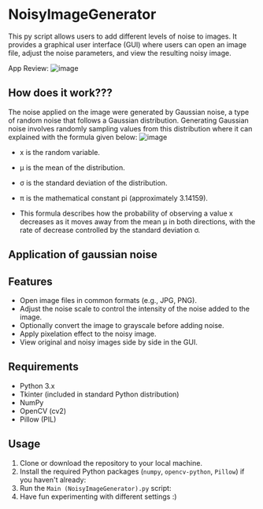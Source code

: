 # NoisyImageGenerator

This py script allows users to add different levels of noise to images. It provides a graphical user interface (GUI) where users can open an image file, adjust the noise parameters, and view the resulting noisy image.

App Review:
![image](https://github.com/Ehdunhackme/NoisyImageGenerator/assets/75579286/8e1e5cf5-68c2-489b-8770-bf337a4de8d9)

## How does it work???
The noise applied on the image were generated by Gaussian noise, a type of random noise that follows a Gaussian distribution. Generating Gaussian noise involves randomly sampling values from this distribution where it can explained with the formula given below:
![image](https://github.com/Ehdunhackme/NoisyImageGenerator/assets/75579286/344615f5-d51d-455f-b4bb-7f6ee77f2fb2)

- x is the random variable.

- μ is the mean of the distribution.

- σ is the standard deviation of the distribution.

- π is the mathematical constant pi (approximately 3.14159).

- This formula describes how the probability of observing a value x decreases as it moves away from the mean μ in both directions, with the rate of decrease controlled by the standard deviation σ.

## Application of gaussian noise


## Features

- Open image files in common formats (e.g., JPG, PNG).
- Adjust the noise scale to control the intensity of the noise added to the image.
- Optionally convert the image to grayscale before adding noise.
- Apply pixelation effect to the noisy image.
- View original and noisy images side by side in the GUI.

## Requirements

- Python 3.x
- Tkinter (included in standard Python distribution)
- NumPy
- OpenCV (cv2)
- Pillow (PIL)

## Usage

1. Clone or download the repository to your local machine.
2. Install the required Python packages (`numpy`, `opencv-python`, `Pillow`) if you haven't already:
3. Run the `Main (NoisyImageGenerator).py` script:
4. Have fun experimenting with different settings :)

